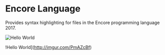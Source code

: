 # Encore Language

Provides syntax highlighting for files in the Encore programming language 2017.

![Hello World](http://imgur.com/9tFfGau)

!Hello World](http://imgur.com/PmAZcBf)
